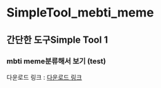# SimpleTool_mebti_meme

## 간단한 도구Simple Tool 1

### mbti meme분류해서 보기 (test)

다운로드 링크 : [다운로드 링크](https://github.com/hong-seongmin/SimpleTool_mebti_meme/releases/tag/0.9.0)


